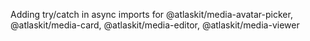 Adding try/catch in async imports for @atlaskit/media-avatar-picker, @atlaskit/media-card, @atlaskit/media-editor, @atlaskit/media-viewer